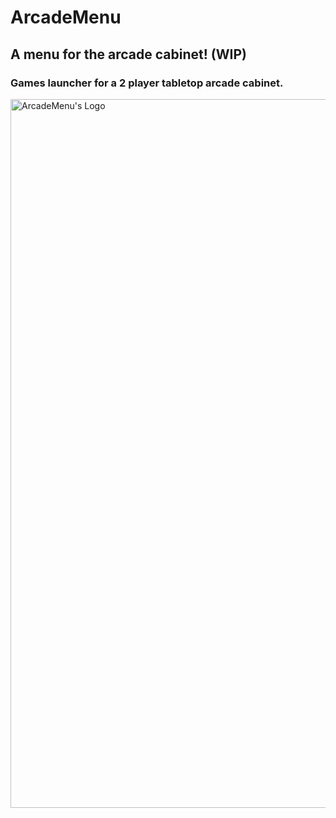 # ArcadeMenu

## A menu for the arcade cabinet! (WIP)

### Games launcher for a 2 player tabletop arcade cabinet.

<img src="https://i.ibb.co/Yhpxj4V/logo.png" alt="ArcadeMenu's Logo" style="height:1134; width:1134px;"/>
